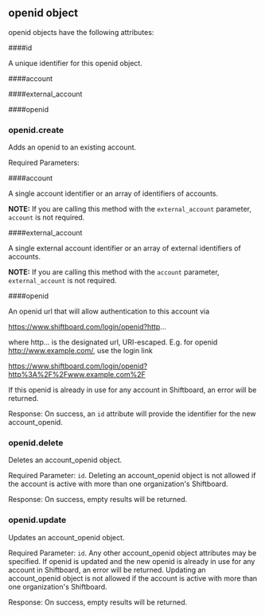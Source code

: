 ## openid object

openid objects have the following attributes:

####id

A unique identifier for this openid object.

####account

####external_account

####openid

### openid.create

<script>tryit('openid.create')</script> 

Adds an openid to an existing account.

Required Parameters:

####account

A single account identifier or an array of identifiers of accounts.

**NOTE:** If you are calling this method with the `external_account` parameter, `account` is not required.

####external_account

A single external account identifier or an array of external identifiers of accounts.

**NOTE:** If you are calling this method with the `account` parameter, `external_account` is not required.

####openid

An openid url that will allow authentication to this account via

https://www.shiftboard.com/login/openid?http...

where http... is the designated url, URI-escaped. E.g. for openid http://www.example.com/, use the login link

https://www.shiftboard.com/login/openid?http%3A%2F%2Fwww.example.com%2F

If this openid is already in use for any account in Shiftboard, an error will be returned.

Response: On success, an `id` attribute will provide the identifier for the new account_openid.

### openid.delete

<script>tryit('openid.delete')</script> 

Deletes an account_openid object.

Required Parameter: `id`. Deleting an account_openid object is not allowed if the account is active with more than one organization's Shiftboard.

Response: On success, empty results will be returned.

### openid.update

<script>tryit('openid.update')</script> 

Updates an account_openid object.

Required Parameter: `id`. Any other account_openid object attributes may be specified. If openid is updated and the new openid is already in use for any account in Shiftboard, an error will be returned. Updating an account_openid object is not allowed if the account is active with more than one organization's Shiftboard.

Response: On success, empty results will be returned.

